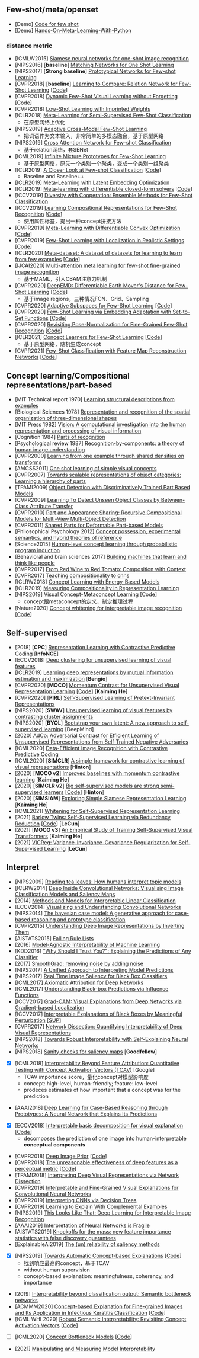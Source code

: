 ## Few-shot/meta/openset
- [Demo] [Code for few shot](https://github.com/oscarknagg/few-shot)
- [Demo] [Hands-On-Meta-Learning-With-Python](https://github.com/sudharsan13296/Hands-On-Meta-Learning-With-Python)

### distance metric
- [ICMLW2015] [Siamese neural networks for one-shot image recognition](http://www.cs.toronto.edu/~gkoch/files/msc-thesis.pdf)
- [NIPS2016] [**baseline**] [Matching Networks for One Shot Learning](https://arxiv.org/pdf/1606.04080.pdf)
- [NIPS2017] [**Strong baseline**] [Prototypical Networks for Few-shot Learning](https://arxiv.org/pdf/1703.05175.pdf)
- [CVPR2018] [**baseline**] [Learning to Compare: Relation Network for Few-Shot Learning](https://arxiv.org/abs/1711.06025) [[Code](https://github.com/floodsung/LearningToCompare_FSL)]
- [CVPR2018] [Dynamic Few-Shot Visual Learning without Forgetting](https://arxiv.org/abs/1804.09458) [[Code](https://github.com/gidariss/FewShotWithoutForgetting)]
- [CVPR2018] [Low-Shot Learning with Imprinted Weights](https://arxiv.org/abs/1712.07136)
- [ICLR2018] [Meta-Learning for Semi-Supervised Few-Shot Classification](https://arxiv.org/abs/1803.00676)
  - 在原型网络上优化
- [NIPS2019] [Adaptive Cross-Modal Few-Shot Learning](https://arxiv.org/abs/1902.07104)
  - 把词语作为文本输入，非常简单的多模态融合，基于原型网络
- [NIPS2019] [Cross Attention Network for Few-shot Classification](https://arxiv.org/abs/1910.07677)
  - 基于relation网络，套SENet
- [ICML2019] [Infinite Mixture Prototypes for Few-Shot Learning](https://arxiv.org/abs/1902.04552)
  - 基于原型网络，原先一个类别一个聚类，变成一个类别一组聚类
- [ICLR2019] [A Closer Look at Few-shot Classification](https://arxiv.org/abs/1904.04232) [[Code](https://github.com/wyharveychen/CloserLookFewShot)]
  - Baseline and Baseline++ 
- [ICLR2019] [Meta-Learning with Latent Embedding Optimization](https://arxiv.org/abs/1807.05960)
- [ICLR2019] [Meta-learning with differentiable closed-form solvers](https://arxiv.org/abs/1805.08136) [[Code](https://github.com/bertinetto/r2d2)]
- [ICCV2019] [Diversity with Cooperation: Ensemble Methods for Few-Shot Classification](https://arxiv.org/abs/1903.11341)
- [ICCV2019] [Learning Compositional Representations for Few-Shot Recognition](https://arxiv.org/abs/1812.09213) [[Code](https://drive.google.com/file/d/12Hn9pmBjYKGCWzumUmsbdi7viq-L3-IU/view)]
  - 使用属性标签，提出一种concept拼接方法
- [CVPR2019] [Meta-Learning with Differentiable Convex Optimization](https://arxiv.org/abs/1904.03758) [[Code](https://github.com/kjunelee/MetaOptNet)]
- [CVPR2019] [Few-Shot Learning with Localization in Realistic Settings](https://arxiv.org/abs/1904.08502) [[Code](https://github.com/daviswer/fewshotlocal)]
- [ICLR2020] [Meta-dataset: A dataset of datasets for learning to learn from few examples](https://arxiv.org/abs/1903.03096) [[Code](https://github.com/google-research/meta-dataset)]
- [IJCAI2020] [Multi-attention meta learning for few-shot fine-grained image recognition](http://vipl.ict.ac.cn/homepage/jsq/publication/2020-Zhu-IJCAI-PRICAI.pdf)
  - 基于MAML，引入CBAM注意力机制
- [CVPR2020] [DeepEMD: Differentiable Earth Mover's Distance for Few-Shot Learning](https://arxiv.org/abs/2003.06777) [[Code](https://github.com/icoz69/DeepEMD)]
  - 基于image regions，三种情况FCN、Grid、Sampling
- [CVPR2020] [Adaptive Subspaces for Few-Shot Learning](https://openaccess.thecvf.com/content_CVPR_2020/html/Simon_Adaptive_Subspaces_for_Few-Shot_Learning_CVPR_2020_paper.html) [[Code](https://github.com/chrysts/dsn_fewshot)]
- [CVPR2020] [Few-Shot Learning via Embedding Adaptation with Set-to-Set Functions](https://arxiv.org/abs/1812.03664) [[Code](https://github.com/Sha-Lab/FEAT)]
- [CVPR2020] [Revisiting Pose-Normalization for Fine-Grained Few-Shot Recognition](https://arxiv.org/abs/2004.00705) [[Code](https://github.com/Tsingularity/PoseNorm_Fewshot)]
- [ICLR2021] [Concept Learners for Few-Shot Learning](https://arxiv.org/pdf/2007.07375.pdf) [[Code](https://github.com/snap-stanford/comet)]
  - 基于原型网络，随机生成concept
- [CVPR2021] [Few-Shot Classification with Feature Map Reconstruction Networks](https://arxiv.org/abs/2012.01506) [[Code](https://github.com/Tsingularity/FRN)]



## Concept learning/Compositional representations/part-based
- [MIT Technical report 1970] [Learning structural descriptions from examples](https://dspace.mit.edu/handle/1721.1/6884)
- [Biological Sciences 1978] [Representation and recognition of the spatial organization of three-dimensional shapes](https://royalsocietypublishing.org/doi/abs/10.1098/rspb.1978.0020)
- [MIT Press 1982] [Vision: A computational investigation into the human representation and processing of visual information](http://papers.cumincad.org/cgi-bin/works/Show?fafahttp://papers.cumincad.org/cgi-bin/works/Show?fafa)
- [Cognition 1984] [Parts of recognition](https://www.sciencedirect.com/science/article/pii/0010027784900222)
- [Psychological review 1987] [Recognition-by-components: a theory of human image understanding](https://psycnet.apa.org/record/1987-20898-001)
- [CVPR2000] [Learning from one example through shared densities on transforms](https://people.cs.umass.edu/~elm/papers/cvpr2000.pdf)
- [AMCSS2011] [One shot learning of simple visual concepts](https://escholarship.org/content/qt4ht821jx/qt4ht821jx.pdf)
- [CVPR2007] [Towards scalable representations of object categories: Learning a hierarchy of parts](http://www.mobvis.org/publications/cvpr07_fidler_leonardis.pdf)
- [TPAMI2009] [Object Detection with Discriminatively Trained Part Based Models](http://vision.stanford.edu/teaching/cs231b_spring1415/papers/dpm.pdf)
- [CVPR2009] [Learning To Detect Unseen Object Classes by Between-Class Attribute Transfer](http://ftp.idiap.ch/pub/courses/EE-700/material/28-11-2012/lampert-cvpr2009.pdf)
- [CVPR2010] [Part and Appearance Sharing: Recursive Compositional Models for Multi-View Multi-Object Detection](http://www.cs.jhu.edu/~alanlab/Pubs10/zhu2010part.pdf)
- [CVPR2011] [Shared Parts for Deformable Part-based Models](http://citeseerx.ist.psu.edu/viewdoc/download?doi=10.1.1.225.6520&rep=rep1&type=pdf)
- [Philosophical Psychology 2012] [Concept possession, experimental semantics, and hybrid theories of reference](https://www.tandfonline.com/doi/abs/10.1080/09515089.2011.627538)
- [Science2015] [Human-level concept learning through probabilistic program induction](https://science.sciencemag.org/content/350/6266/1332/)
- [Behavioral and brain sciences 2017] [Building machines that learn and think like people](https://core.ac.uk/download/pdf/141473153.pdf)
- [CVPR2017] [From Red Wine to Red Tomato: Composition with Context](https://www.cs.cmu.edu/~imisra/data/composing_cvpr17.pdf)
- [CVPR2017] [Teaching compositionality to cnns](https://arxiv.org/abs/1706.04313)
- [ICLRW2018] [Concept Learning with Energy-Based Models](https://arxiv.org/abs/1811.02486)
- [ICLR2019] [Measuring Compositionality in Representation Learning](https://arxiv.org/abs/1902.07181)
- [NIPS2019] [Visual Concept-Metaconcept Learning](http://vcml.csail.mit.edu/data/papers/2019NeurIPS-VCML.pdf) [[Code](https://github.com/Glaciohound/VCML)]
  - concept跟metaconcept的定义，制定推理过程
- [Nature2020] [Concept whitening for interpretable image recognition](https://www.nature.com/articles/s42256-020-00265-z) [[Code](https://github.com/zhiCHEN96/ConceptWhitening)]


## Self-supervised
- [2018] [**CPC**] [Representation Learning with Contrastive Predictive Coding](https://arxiv.org/abs/1807.03748) [**InfoNCE**]
- [ECCV2018] [Deep clustering for unsupervised learning of visual features](https://arxiv.org/abs/1807.05520) 
- [ICLR2019] [Learning deep representations by mutual information estimation and maximization](https://arxiv.org/abs/1808.06670) [**Bengio**]
- [CVPR2020] [**MOCO**] [Momentum Contrast for Unsupervised Visual Representation Learning](https://arxiv.org/abs/1911.05722) [[Code](https://github.com/facebookresearch/moco)] [**Kaiming He**]
- [CVPR2020] [**PIRL**] [Self-Supervised Learning of Pretext-Invariant Representations](https://arxiv.org/abs/1912.01991)
- [NIPS2020] [**SWAV**] [Unsupervised learning of visual features by contrasting cluster assignments](https://arxiv.org/abs/2006.09882)
- [NIPS2020] [**BYOL**] [Bootstrap your own latent: A new approach to self-supervised learning](https://arxiv.org/abs/2006.07733) [DeepMind]
- [2020] [AdCo: Adversarial Contrast for Efficient Learning of Unsupervised Representations from Self-Trained Negative Adversaries](https://arxiv.org/abs/2011.08435)
- [ICML2020] [Data-Efficient Image Recognition with Contrastive Predictive Coding](https://arxiv.org/abs/1905.09272)
- [ICML2020] [**SIMCLR**] [A simple framework for contrastive learning of visual representations](https://arxiv.org/abs/2002.05709) [**Hinton**]
- [2020] [**MOCO v2**] [Improved baselines with momentum contrastive learning](https://arxiv.org/abs/2003.04297) [**Kaiming He**]
- [2020] [**SIMCLR v2**] [Big self-supervised models are strong semi-supervised learners](https://arxiv.org/abs/2006.10029) [[Code](https://github.com/google-research/simclr)] [**Hinton**]
- [2020] [**SIMSIAM**] [Exploring Simple Siamese Representation Learning](https://arxiv.org/abs/2011.10566) [**Kaiming He**]
- [ICML2021] [Whitening for Self-Supervised Representation Learning](https://arxiv.org/abs/2007.06346)
- [2021] [Barlow Twins: Self-Supervised Learning via Redundancy Reduction](https://arxiv.org/abs/2103.03230) [[Code](https://github.com/facebookresearch/barlowtwins)] [**LeCun**]
- [2021] [**MOCO v3**] [An Empirical Study of Training Self-Supervised Visual Transformers](https://arxiv.org/abs/2104.02057) [**Kaiming He**]
- [2021] [VICReg: Variance-Invariance-Covariance Regularization for Self-Supervised Learning](https://arxiv.org/pdf/2105.04906.pdf) [**LeCun**]


## Interpret
- [NIPS2009] [Reading tea leaves: How humans interpret topic models](https://www.cs.ubc.ca/~rjoty/Webpage/nips2009-rtl.pdf)
- [ICLRW2014] [Deep Inside Convolutional Networks: Visualising Image Classification Models and Saliency Maps](https://arxiv.org/abs/1312.6034)
- [2014] [Methods and Models for Interpretable Linear Classification](https://arxiv.org/abs/1405.4047)
- [ECCV2014] [Visualizing and Understanding Convolutional Networks](https://arxiv.org/abs/1311.2901)
- [NIPS2014] [The bayesian case model: A generative approach for case-based reasoning and prototype classification](https://proceedings.neurips.cc/paper/2014/file/390e982518a50e280d8e2b535462ec1f-Paper.pdf)
- [CVPR2015] [Understanding Deep Image Representations by Inverting Them](https://arxiv.org/abs/1412.0035)
- [AISTATS2015] [Falling Rule Lists](https://arxiv.org/abs/1411.5899)
- [2016] [Model-Agnostic Interpretability of Machine Learning](https://arxiv.org/abs/1606.05386)
- [KDD2016] ["Why Should I Trust You?": Explaining the Predictions of Any Classifier](https://arxiv.org/abs/1602.04938)
- [2017] [SmoothGrad: removing noise by adding noise](https://arxiv.org/abs/1706.03825)
- [NIPS2017] [A Unified Approach to Interpreting Model Predictions](https://arxiv.org/abs/1705.07874)
- [NIPS2017] [Real Time Image Saliency for Black Box Classifiers](https://arxiv.org/abs/1705.07857)
- [ICML2017] [Axiomatic Attribution for Deep Networks](https://arxiv.org/abs/1703.01365)
- [ICML2017] [Understanding Black-box Predictions via Influence Functions](https://arxiv.org/abs/1703.04730)
- [ICCV2017] [Grad-CAM: Visual Explanations from Deep Networks via Gradient-based Localization](https://arxiv.org/abs/1610.02391)
- [ICCV2017] [Interpretable Explanations of Black Boxes by Meaningful Perturbation](https://arxiv.org/abs/1704.03296) [[SUP](https://openaccess.thecvf.com/content_ICCV_2017/supplemental/Fong_Interpretable_Explanations_of_ICCV_2017_supplemental.pdf)]
- [CVPR2017] [Network Dissection: Quantifying Interpretability of Deep Visual Representations](https://arxiv.org/abs/1704.05796)
- [NIPS2018] [Towards Robust Interpretability with Self-Explaining Neural Networks](https://arxiv.org/abs/1806.07538)
- [NIPS2018] [Sanity checks for saliency maps](https://arxiv.org/abs/1810.03292) [**Goodfellow**]
- [x] [ICML2018] [Interpretability Beyond Feature Attribution: Quantitative Testing with Concept Activation Vectors (TCAV)](https://arxiv.org/abs/1711.11279) [Google]
  - TCAV importance score，量化concept对模型影响度
  - concept: high-level, human-friendly; feature: low-level
  - prodeces estimates of how important that a concept was for the prediction
- [AAAI2018] [Deep Learning for Case-Based Reasoning through Prototypes: A Neural Network that Explains Its Predictions](https://arxiv.org/abs/1710.04806)
- [x] [ECCV2018] [Interpretable basis decomposition for visual explanation](http://bzhou.ie.cuhk.edu.hk/publication/eccv18-IBD.pdf) [[Code](https://github.com/CSAILVision/IBD)]
  - decomposes the prediction of one image into human-interpretable **conceptual components**
- [CVPR2018] [Deep Image Prior](https://arxiv.org/abs/1711.10925) [[Code](https://github.com/DmitryUlyanov/deep-image-prior)]
- [CVPR2018] [The unreasonable effectiveness of deep features as a perceptual metric](https://arxiv.org/abs/1801.03924) [[Code](https://github.com/richzhang/PerceptualSimilarity)]
- [TPAMI2018] [Interpreting Deep Visual Representations via Network Dissection](https://ieeexplore.ieee.org/abstract/document/8417924)
- [CVPR2019] [Interpretable and Fine-Grained Visual Explanations for Convolutional Neural Networks](https://arxiv.org/abs/1908.02686)
- [CVPR2019] [Interpreting CNNs via Decision Trees](https://arxiv.org/abs/1802.00121)
- [CVPR2019] [Learning to Explain With Complemental Examples](https://arxiv.org/abs/1812.01280)
- [NIPS2019] [This Looks Like That: Deep Learning for Interpretable Image Recognition](https://arxiv.org/abs/1806.10574)
- [AAAI2019] [Interpretation of Neural Networks is Fragile](https://arxiv.org/abs/1710.10547)
- [AISTATS2019] [Knockoffs for the mass: new feature importance statistics with false discovery guarantees](https://arxiv.org/abs/1807.06214)
- [ExplainableAI2019] [The (un) reliability of saliency methods](https://arxiv.org/abs/1711.00867)
- [x] [NIPS2019] [Towards Automatic Concept-based Explanations](https://arxiv.org/abs/1902.03129) [[Code](https://github.com/amiratag/ACE)]
  - 找到响应最高的concept，基于TCAV
  - without human supervision
  - concept-based explanation: meaningfulness, coherency, and importance
- [2019] [Interpretability beyond classification output: Semantic bottleneck networks](https://arxiv.org/abs/1907.10882)
- [ACMMM2020] [Concept-based Explanation for Fine-grained Images and Its Application in Infectious Keratitis Classification](https://dl.acm.org/doi/10.1145/3394171.3413557) [[Code](https://github.com/createrfang/VisualConceptMining)]
- [ICML WHI 2020] [Robust Semantic Interpretability: Revisiting Concept Activation Vectors](https://arxiv.org/abs/2104.02768) [[Code](https://github.com/keiserlab/rcav)]
- [ ] [ICML2020] [Concept Bottleneck Models](http://proceedings.mlr.press/v119/koh20a/koh20a.pdf) [[Code](https://github.com/yewsiang/ConceptBottleneck)]
- [2021] [Manipulating and Measuring Model Interpretability](https://arxiv.org/abs/1802.07810)